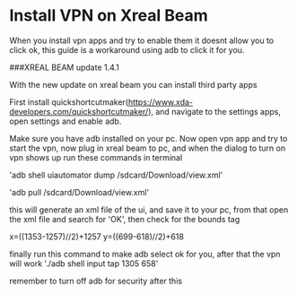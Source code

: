 # Install VPN on Xreal Beam

When you install vpn apps and try to enable them it doesnt allow you to click ok, this guide is a workaround using adb to click it for you.

###XREAL BEAM update 1.4.1 


With the new update on xreal beam you can install third party apps

First install quickshortcutmaker(https://www.xda-developers.com/quickshortcutmaker/), and navigate to the settings apps, open settings and enable adb.

Make sure you have adb installed on your pc.
Now open vpn app and try to start the vpn, now plug in xreal beam to pc, and when the dialog to turn on vpn shows up run these commands in terminal

'adb shell uiautomator dump /sdcard/Download/view.xml'

'adb pull /sdcard/Download/view.xml'

this will generate an xml file of the ui, and save it to your pc, from that open the xml file and search for 'OK', then check for the bounds tag


<node index="1" text="‎‏‎‎‎‎‎‏‎‏‏‏‎‎‎‎‎‎‏‎‎‏‎‎‎‎‏‏‏‏‏‏‎‏‎‎‏‎‎‏‎‏‏‏‎‎‏‏‏‎‎‏‎‏‏‏‎‏‎‎‎‏‎‏‎‎‏‎‎‏‏‎‎‏‎‎‏‎‏‏‏‏‎‏‏‎‏‎‎‎‏‎‏‏‏‎OK‎‏‎‎‏‎" resource-id="android:id/button1" class="android.widget.Button" package="com.android.vpndialogs" content-desc="" checkable="false" checked="false" clickable="true" enabled="true" focusable="true" focused="false" scrollable="false" long-clickable="false" password="false" selected="false" bounds="[1257,618][1353,699]"/>

x=((1353-1257)//2)+1257 
y=((699-618)//2)+618

finally run this command to make adb select ok for you, after that the vpn will work
'./adb shell input tap 1305 658'

remember to turn off adb for security after this




